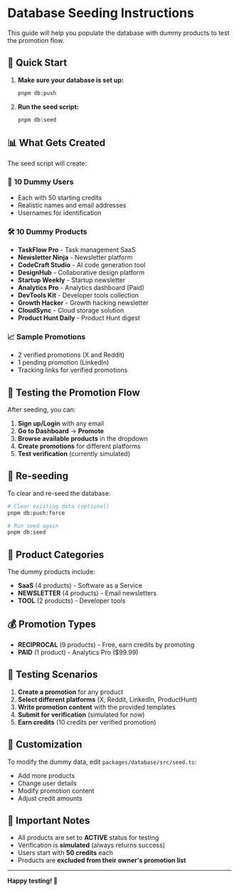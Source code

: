 # Database Seeding Instructions

This guide will help you populate the database with dummy products to test the promotion flow.

## 🚀 Quick Start

1. **Make sure your database is set up:**
   ```bash
   pnpm db:push
   ```

2. **Run the seed script:**
   ```bash
   pnpm db:seed
   ```

## 📊 What Gets Created

The seed script will create:

### 👥 **10 Dummy Users**
- Each with 50 starting credits
- Realistic names and email addresses
- Usernames for identification

### 🛠️ **10 Dummy Products**
- **TaskFlow Pro** - Task management SaaS
- **Newsletter Ninja** - Newsletter platform
- **CodeCraft Studio** - AI code generation tool
- **DesignHub** - Collaborative design platform
- **Startup Weekly** - Startup newsletter
- **Analytics Pro** - Analytics dashboard (Paid)
- **DevTools Kit** - Developer tools collection
- **Growth Hacker** - Growth hacking newsletter
- **CloudSync** - Cloud storage solution
- **Product Hunt Daily** - Product Hunt digest

### 📈 **Sample Promotions**
- 2 verified promotions (X and Reddit)
- 1 pending promotion (LinkedIn)
- Tracking links for verified promotions

## 🧪 Testing the Promotion Flow

After seeding, you can:

1. **Sign up/Login** with any email
2. **Go to Dashboard** → **Promote**
3. **Browse available products** in the dropdown
4. **Create promotions** for different platforms
5. **Test verification** (currently simulated)

## 🔄 Re-seeding

To clear and re-seed the database:

```bash
# Clear existing data (optional)
pnpm db:push:force

# Run seed again
pnpm db:seed
```

## 📝 Product Categories

The dummy products include:
- **SaaS** (4 products) - Software as a Service
- **NEWSLETTER** (4 products) - Email newsletters
- **TOOL** (2 products) - Developer tools

## 💰 Promotion Types

- **RECIPROCAL** (9 products) - Free, earn credits by promoting
- **PAID** (1 product) - Analytics Pro ($99.99)

## 🎯 Testing Scenarios

1. **Create a promotion** for any product
2. **Select different platforms** (X, Reddit, LinkedIn, ProductHunt)
3. **Write promotion content** with the provided templates
4. **Submit for verification** (simulated for now)
5. **Earn credits** (10 credits per verified promotion)

## 🔧 Customization

To modify the dummy data, edit `packages/database/src/seed.ts`:
- Add more products
- Change user details
- Modify promotion content
- Adjust credit amounts

## 🚨 Important Notes

- All products are set to **ACTIVE** status for testing
- Verification is **simulated** (always returns success)
- Users start with **50 credits** each
- Products are **excluded from their owner's promotion list**

---

**Happy testing! 🎉** 